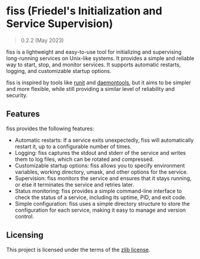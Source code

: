 # fiss (Friedel's Initialization and Service Supervision)

> 0.2.2 (May 2023)

fiss is a lightweight and easy-to-use tool for initializing and supervising long-running services on Unix-like systems. It provides a simple and reliable way to start, stop, and monitor services. It supports automatic restarts, logging, and customizable startup options.

fiss is inspired by tools like [runit](http://smarden.org/runit/) and [daemontools](http://cr.yp.to/daemontools.html), but it aims to be simpler and more flexible, while still providing a similar level of reliability and security.

## Features

fiss provides the following features:

-   Automatic restarts: If a service exits unexpectedly, fiss will automatically restart it, up to a configurable number of times.
-   Logging: fiss captures the stdout and stderr of the service and writes them to log files, which can be rotated and compressed.
-   Customizable startup options: fiss allows you to specify environment variables, working directory, umask, and other options for the service.
-   Supervision: fiss monitors the service and ensures that it stays running, or else it terminates the service and retries later.
-   Status monitoring: fiss provides a simple command-line interface to check the status of a service, including its uptime, PID, and exit code.
-   Simple configuration: fiss uses a simple directory structure to store the configuration for each service, making it easy to manage and version control.

## Licensing

This project is licensed under the terms of the [zlib license](./LICENSE).
